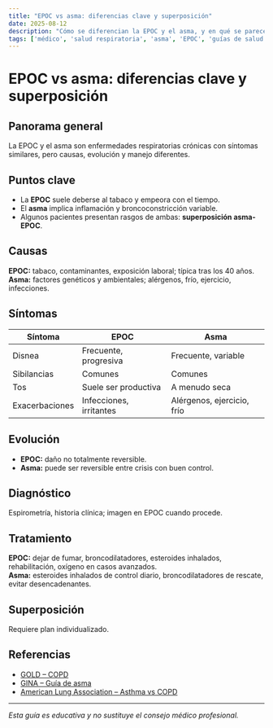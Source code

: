 ```yaml
---
title: "EPOC vs asma: diferencias clave y superposición"
date: 2025-08-12
description: "Cómo se diferencian la EPOC y el asma, y en qué se parecen sus síntomas y tratamientos."
tags: ['médico', 'salud respiratoria', 'asma', 'EPOC', 'guías de salud']
---
```


# EPOC vs asma: diferencias clave y superposición

## Panorama general
La EPOC y el asma son enfermedades respiratorias crónicas con síntomas similares, pero causas, evolución y manejo diferentes.

## Puntos clave
- La **EPOC** suele deberse al tabaco y empeora con el tiempo.
- El **asma** implica inflamación y broncoconstricción variable.
- Algunos pacientes presentan rasgos de ambas: **superposición asma-EPOC**.

## Causas
**EPOC:** tabaco, contaminantes, exposición laboral; típica tras los 40 años.  
**Asma:** factores genéticos y ambientales; alérgenos, frío, ejercicio, infecciones.

## Síntomas
| Síntoma | EPOC | Asma |
|---|---|---|
| Disnea | Frecuente, progresiva | Frecuente, variable |
| Sibilancias | Comunes | Comunes |
| Tos | Suele ser productiva | A menudo seca |
| Exacerbaciones | Infecciones, irritantes | Alérgenos, ejercicio, frío |

## Evolución
- **EPOC:** daño no totalmente reversible.
- **Asma:** puede ser reversible entre crisis con buen control.

## Diagnóstico
Espirometría, historia clínica; imagen en EPOC cuando procede.

## Tratamiento
**EPOC:** dejar de fumar, broncodilatadores, esteroides inhalados, rehabilitación, oxígeno en casos avanzados.  
**Asma:** esteroides inhalados de control diario, broncodilatadores de rescate, evitar desencadenantes.

## Superposición
Requiere plan individualizado.


## Referencias
- [GOLD – COPD](https://goldcopd.org/)
- [GINA – Guía de asma](https://ginasthma.org/)
- [American Lung Association – Asthma vs COPD](https://www.lung.org/blog/asthma-vs-copd)

---

*Esta guía es educativa y no sustituye el consejo médico profesional.*
